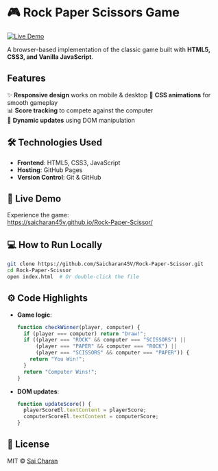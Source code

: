 # 🎮 Rock Paper Scissors Game
[![Live Demo](https://img.shields.io/badge/Demo-Live%20Game-green)](https://saicharan45v.github.io/Rock-Paper-Scissor/)

A browser-based implementation of the classic game built with **HTML5, CSS3, and Vanilla JavaScript**.

## Features
✨ **Responsive design** works on mobile & desktop 
🎨 **CSS animations** for smooth gameplay  
📊 **Score tracking** to compete against the computer  
🔄 **Dynamic updates** using DOM manipulation

## 🛠️ Technologies Used
- **Frontend**: HTML5, CSS3, JavaScript
- **Hosting**: GitHub Pages
- **Version Control**: Git & GitHub

## 🚀 Live Demo
Experience the game:  
https://saicharan45v.github.io/Rock-Paper-Scissor/

## 💻 How to Run Locally
```bash
git clone https://github.com/Saicharan45V/Rock-Paper-Scissor.git
cd Rock-Paper-Scissor
open index.html  # Or double-click the file
```

## ⚙️ Code Highlights
- **Game logic**:
  ```javascript
  function checkWinner(player, computer) {
    if (player === computer) return "Draw!";
    if ((player === "ROCK" && computer === "SCISSORS") || 
        (player === "PAPER" && computer === "ROCK") || 
        (player === "SCISSORS" && computer === "PAPER")) {
      return "You Win!";
    }
    return "Computer Wins!";
  }
  ```
- **DOM updates**:
  ```javascript
  function updateScore() {
    playerScoreEl.textContent = playerScore;
    computerScoreEl.textContent = computerScore;
  }
  ```

## 📜 License
MIT © [Sai Charan](https://github.com/Saicharan45V)
